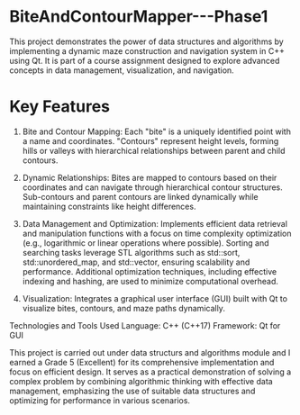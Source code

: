 # BiteAndContourMapper---Phase1
This project demonstrates the power of data structures and algorithms by implementing a dynamic maze construction and navigation system in C++ using Qt. It is part of a course assignment designed to explore advanced concepts in data management, visualization, and navigation.

# Key Features
1. Bite and Contour Mapping:
Each "bite" is a uniquely identified point with a name and coordinates.
"Contours" represent height levels, forming hills or valleys with hierarchical relationships between parent and child contours.

2. Dynamic Relationships:
Bites are mapped to contours based on their coordinates and can navigate through hierarchical contour structures.
Sub-contours and parent contours are linked dynamically while maintaining constraints like height differences.

3. Data Management and Optimization:
Implements efficient data retrieval and manipulation functions with a focus on time complexity optimization (e.g., logarithmic or linear operations where possible).
Sorting and searching tasks leverage STL algorithms such as std::sort, std::unordered_map, and std::vector, ensuring scalability and performance.
Additional optimization techniques, including effective indexing and hashing, are used to minimize computational overhead.

4. Visualization:
Integrates a graphical user interface (GUI) built with Qt to visualize bites, contours, and maze paths dynamically.

Technologies and Tools Used
Language: C++ (C++17)
Framework: Qt for GUI

This project is carried out under data structurs and algorithms module and I earned a Grade 5 (Excellent) for its comprehensive implementation and focus on efficient design. It serves as a practical demonstration of solving a complex problem by combining algorithmic thinking with effective data management, emphasizing the use of suitable data structures and optimizing for performance in various scenarios.
